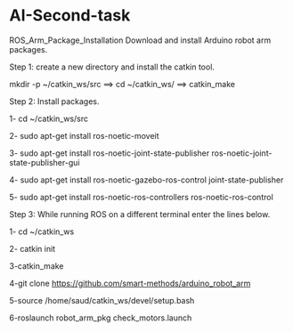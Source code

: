 # AI-Second-task
ROS_Arm_Package_Installation
Download and install Arduino robot arm packages.

Step 1: create a new directory and install the catkin tool.

mkdir -p ~/catkin_ws/src ==> cd ~/catkin_ws/ ==> catkin_make

Step 2: Install packages.

1- cd ~/catkin_ws/src

2- sudo apt-get install ros-noetic-moveit

3- sudo apt-get install ros-noetic-joint-state-publisher ros-noetic-joint-state-publisher-gui

4- sudo apt-get install ros-noetic-gazebo-ros-control joint-state-publisher

5- sudo apt-get install ros-noetic-ros-controllers ros-noetic-ros-control

Step 3: While running ROS on a different terminal enter the lines below.

1- cd ~/catkin_ws

2- catkin init

3-catkin_make

4-git clone https://github.com/smart-methods/arduino_robot_arm

5-source /home/saud/catkin_ws/devel/setup.bash

6-roslaunch robot_arm_pkg check_motors.launch
